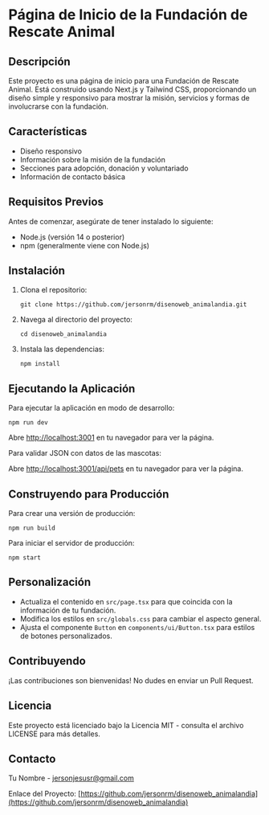 # Página de Inicio de la Fundación de Rescate Animal

## Descripción

Este proyecto es una página de inicio para una Fundación de Rescate Animal. Está construido usando Next.js y Tailwind CSS, proporcionando un diseño simple y responsivo para mostrar la misión, servicios y formas de involucrarse con la fundación.

## Características

- Diseño responsivo
- Información sobre la misión de la fundación
- Secciones para adopción, donación y voluntariado
- Información de contacto básica

## Requisitos Previos

Antes de comenzar, asegúrate de tener instalado lo siguiente:
- Node.js (versión 14 o posterior)
- npm (generalmente viene con Node.js)

## Instalación

1. Clona el repositorio:
   ```
   git clone https://github.com/jersonrm/disenoweb_animalandia.git
   ```

2. Navega al directorio del proyecto:
   ```
   cd disenoweb_animalandia
   ```

3. Instala las dependencias:
   ```
   npm install
   ```

## Ejecutando la Aplicación

Para ejecutar la aplicación en modo de desarrollo:

```
npm run dev
```

Abre [http://localhost:3001](http://localhost:3001) en tu navegador para ver la página.

Para validar JSON con datos de las mascotas:

Abre [http://localhost:3001/api/pets](http://localhost:3001/api/pets) en tu navegador para ver la página.

## Construyendo para Producción

Para crear una versión de producción:

```
npm run build
```

Para iniciar el servidor de producción:

```
npm start
```

## Personalización

- Actualiza el contenido en `src/page.tsx` para que coincida con la información de tu fundación.
- Modifica los estilos en `src/globals.css` para cambiar el aspecto general.
- Ajusta el componente `Button` en `components/ui/Button.tsx` para estilos de botones personalizados.

## Contribuyendo

¡Las contribuciones son bienvenidas! No dudes en enviar un Pull Request.

## Licencia

Este proyecto está licenciado bajo la Licencia MIT - consulta el archivo LICENSE para más detalles.

## Contacto

Tu Nombre - jersonjesusr@gmail.com

Enlace del Proyecto: [https://github.com/jersonrm/disenoweb_animalandia](https://github.com/jersonrm/disenoweb_animalandia)
